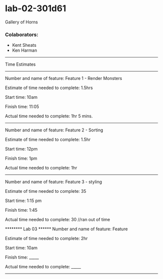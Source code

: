 # lab-02-301d61
Gallery of Horns

### Colaborators:
- Kent Sheats
- Ken Harman

********************************************************
Time Estimates
********************************************************

Number and name of feature: Feature 1 - Render Monsters

Estimate of time needed to complete: 1.5hrs

Start time: 10am

Finish time: 11:05

Actual time needed to complete: 1hr 5 mins.

----------------------------
Number and name of feature: Feature 2 - Sorting

Estimate of time needed to complete: 1.5hr

Start time: 12pm

Finish time: 1pm

Actual time needed to complete: 1hr

-----------------------------
Number and name of feature: Feature 3 - styling

Estimate of time needed to complete: 35

Start time: 1:15 pm

Finish time: 1:45

Actual time needed to complete: 30 //ran out of time




********   Lab 03   ******
Number and name of feature: Feature

Estimate of time needed to complete: 2hr

Start time: 10am

Finish time: _____

Actual time needed to complete: _____


********************************************************
